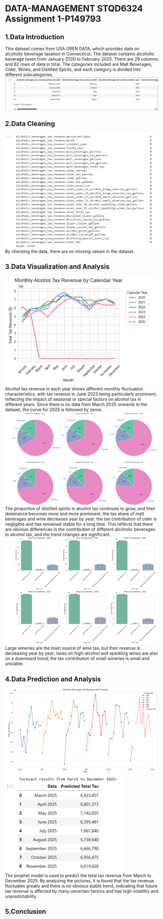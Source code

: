 # DATA-MANAGEMENT STQD6324 Assignment 1-P149793  
## 1.Data Introduction  
  This dataset comes from USA OPEN DATA, which provides data on alcoholic beverage taxation in Connecticut. The dataset contains alcoholic beverage taxes from January 2020 to February 2025. There are 29 columns and 62 rows of data in total. The categories included are Malt Beverages, Cider, Wines, and Distilled Spirits, and each category is divided into different subcategories.  
  ![Data](picture7.png)
## 2.Data Cleaning  
  ![Missing value](picture1.png)  
  By checking the data, there are no missing values ​​in the dataset.  
## 3.Data Visualization and Analysis  
  ![Monthly Alcohol Tax Revenue by Calendar Year](picture2.png)  
  Alcohol tax revenue in each year shows different monthly fluctuation characteristics, with tax revenue in June 2023 being particularly prominent, reflecting the impact of seasonal or special factors on alcohol tax in different years. Since there is no data from March 2025 onwards in the dataset, the curve for 2025 is followed by zeros.  
  ![Alcohol Tax Distribution](picture3.png)  
  The proportion of distilled spirits in alcohol tax continues to grow, and their dominance becomes more and more prominent; the tax share of malt beverages and wine decreases year by year; the tax contribution of cider is negligible and has remained stable for a long time. This reflects that there are obvious differences in the contribution of different alcoholic beverages to alcohol tax, and the trend changes are significant.  
  ![Wine Tax Distribution](picture4.png)  
  Large wineries are the main source of wine tax, but their revenue is decreasing year by year; taxes on high-alcohol and sparkling wines are also on a downward trend; the tax contribution of small wineries is small and unstable.  
## 4.Data Prediction and Analysis  
  ![Alcoholic Beverages Tax Revenue with Forecast](picture5.png)  
  ![Result](picture6.png)  
  The prophet model is used to predict the total tax revenue from March to December 2025. By analyzing the pictures, it is found that the tax revenue fluctuates greatly and there is no obvious stable trend, indicating that future tax revenue is affected by many uncertain factors and has high volatility and unpredictability.
## 5.Conclusion  

